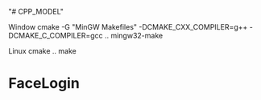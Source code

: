 "# CPP_MODEL"

Window
cmake -G "MinGW Makefiles" -DCMAKE_CXX_COMPILER=g++ -DCMAKE_C_COMPILER=gcc ..
mingw32-make

Linux
cmake ..
make
# FaceLogin
